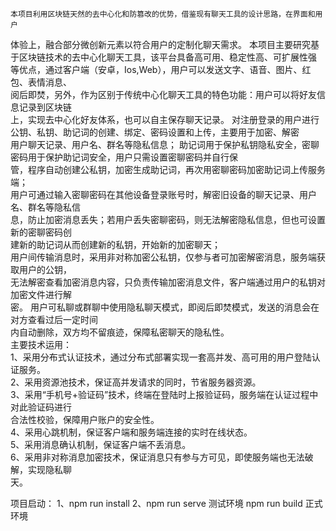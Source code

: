     本项目利用区块链天然的去中心化和防篡改的优势，借鉴现有聊天工具的设计思路，在界面和用户  
体验上，融合部分微创新元素以符合用户的定制化聊天需求。
    本项目主要研究基于区块链技术的去中心化聊天工具，该平台具备高可用、稳定性高、可扩展性强  
等优点，通过客户端（安卓，Ios,Web），用户可以发送文字、语音、图片、红包、表情消息、  
阅后即焚，另外，作为区别于传统中心化聊天工具的特色功能：用户可以将好友信息记录到区块链  
上，实现去中心化好友体系，也可以自主保存聊天记录。
    对注册登录的用户进行公钥、私钥、助记词的创建、绑定、密码设置和上传，主要用于加密、解密  
用户聊天记录、用户名、群名等隐私信息；
    助记词用于保护私钥隐私安全，密聊密码用于保护助记词安全，用户只需设置密聊密码并自行保  
管，程序自动创建公私钥，加密生成助记词，再次用密聊密码加密助记词上传服务端；  
    用户可通过输入密聊密码在其他设备登录账号时，解密旧设备的聊天记录、用户名、群名等隐私信  
息，防止加密消息丢失；若用户丢失密聊密码，则无法解密隐私信息，但也可设置新的密聊密码创  
建新的助记词从而创建新的私钥，开始新的加密聊天；  
    用户间传输消息时，采用非对称加密公私钥，仅参与者可加密解密消息，服务端获取用户的公钥，  
无法解密查看加密消息内容，只负责传输加密消息文件，客户端通过用户的私钥对加密文件进行解  
密。
    用户可私聊或群聊中使用隐私聊天模式，即阅后即焚模式，发送的消息会在对方查看过后一定时间  
内自动删除，双方均不留痕迹，保障私密聊天的隐私性。  
主要技术运用：  
    1、采用分布式认证技术，通过分布式部署实现一套高并发、高可用的用户登陆认证服务。  
    2、采用资源池技术，保证高并发请求的同时，节省服务器资源。  
    3、采用“手机号+验证码”技术，终端在登陆时上报验证码，服务端在认证过程中对此验证码进行  
合法性校验，保障用户账户的安全性。  
    4、采用心跳机制，保证客户端和服务端连接的实时在线状态。  
    5、采用消息确认机制，保证客户端不丢消息。  
    6、采用非对称消息加密技术，保证消息只有参与方可见，即使服务端也无法破解，实现隐私聊  
天。

项目启动：
   1、npm run install
   2、npm run serve 测试环境
      npm run build 正式环境	
	
